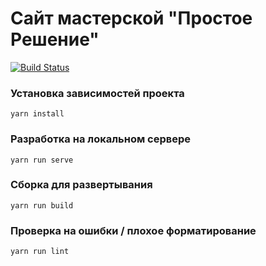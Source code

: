 # Сайт мастерской "Простое Решение"
[![Build Status](https://travis-ci.com/ProstoService/prosto_service_frontend.svg?branch=master)](https://travis-ci.com/ProstoService/prosto_service_frontend)

### Установка зависимостей проекта
```
yarn install
```

### Разработка на локальном сервере
```
yarn run serve
```

### Сборка для развертывания
```
yarn run build
```

### Проверка на ошибки / плохое форматирование
```
yarn run lint
```
